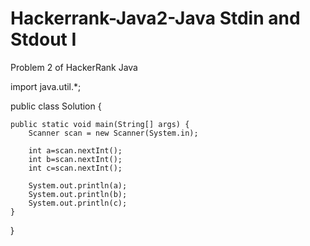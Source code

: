 # Hackerrank-Java2-Java Stdin and Stdout I
Problem 2 of HackerRank Java

import java.util.*;

public class Solution {

    public static void main(String[] args) {
        Scanner scan = new Scanner(System.in);
       
        int a=scan.nextInt();
        int b=scan.nextInt();
        int c=scan.nextInt();
        
        System.out.println(a);
        System.out.println(b);
        System.out.println(c);
    }
}
